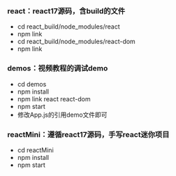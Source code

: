 ### react：react17源码，含build的文件

* cd react_build/node_modules/react
* npm link
* cd react_build/node_modules/react-dom
* npm link

### demos：视频教程的调试demo

* cd demos
* npm install
* npm link react react-dom
* npm start
* 修改App.js的引用demo文件即可

### reactMini：遵循react17源码，手写react迷你项目

* cd reactMini
* npm install
* npm start
